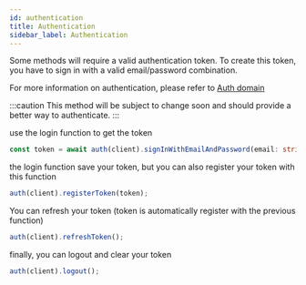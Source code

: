 ```yaml
---
id: authentication
title: Authentication
sidebar_label: Authentication
---
```


Some methods will require a valid authentication token. To create this token, you have to sign in with a valid email/password combination.

For more information on authentication, please refer to [Auth domain](auth)

:::caution
This method will be subject to change soon and should provide a better way to authenticate.
:::

use the login function to get the token
```ts
const token = await auth(client).signInWithEmailAndPassword(email: string, password: string);
```

the login function save your token, but you can also register your token with this function
```ts
auth(client).registerToken(token);
```

You can refresh your token (token is automatically register with the previous function)
```ts
auth(client).refreshToken();
```
finally, you can logout and clear your token
```ts
auth(client).logout();
```